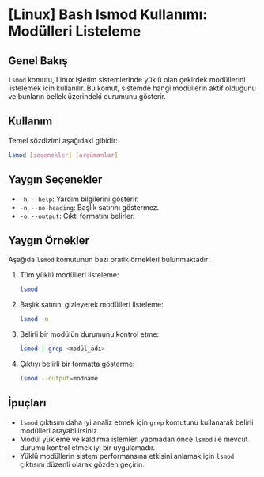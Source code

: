 # [Linux] Bash lsmod Kullanımı: Modülleri Listeleme

## Genel Bakış
`lsmod` komutu, Linux işletim sistemlerinde yüklü olan çekirdek modüllerini listelemek için kullanılır. Bu komut, sistemde hangi modüllerin aktif olduğunu ve bunların bellek üzerindeki durumunu gösterir.

## Kullanım
Temel sözdizimi aşağıdaki gibidir:
```bash
lsmod [seçenekler] [argümanlar]
```

## Yaygın Seçenekler
- `-h`, `--help`: Yardım bilgilerini gösterir.
- `-n`, `--no-heading`: Başlık satırını göstermez.
- `-o`, `--output`: Çıktı formatını belirler.

## Yaygın Örnekler
Aşağıda `lsmod` komutunun bazı pratik örnekleri bulunmaktadır:

1. Tüm yüklü modülleri listeleme:
   ```bash
   lsmod
   ```

2. Başlık satırını gizleyerek modülleri listeleme:
   ```bash
   lsmod -n
   ```

3. Belirli bir modülün durumunu kontrol etme:
   ```bash
   lsmod | grep <modül_adı>
   ```

4. Çıktıyı belirli bir formatta gösterme:
   ```bash
   lsmod --output=modname
   ```

## İpuçları
- `lsmod` çıktısını daha iyi analiz etmek için `grep` komutunu kullanarak belirli modülleri arayabilirsiniz.
- Modül yükleme ve kaldırma işlemleri yapmadan önce `lsmod` ile mevcut durumu kontrol etmek iyi bir uygulamadır.
- Yüklü modüllerin sistem performansına etkisini anlamak için `lsmod` çıktısını düzenli olarak gözden geçirin.